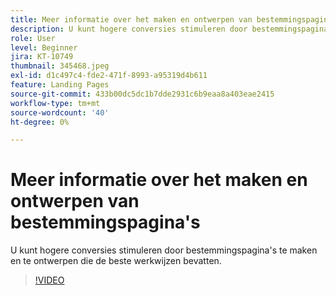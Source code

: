 ```yaml
---
title: Meer informatie over het maken en ontwerpen van bestemmingspagina's
description: U kunt hogere conversies stimuleren door bestemmingspagina's te maken en te ontwerpen die de beste werkwijzen bevatten.
role: User
level: Beginner
jira: KT-10749
thumbnail: 345468.jpeg
exl-id: d1c497c4-fde2-471f-8993-a95319d4b611
feature: Landing Pages
source-git-commit: 433b00dc5dc1b7dde2931c6b9eaa8a403eae2415
workflow-type: tm+mt
source-wordcount: '40'
ht-degree: 0%

---
```


# Meer informatie over het maken en ontwerpen van bestemmingspagina&#39;s

U kunt hogere conversies stimuleren door bestemmingspagina&#39;s te maken en te ontwerpen die de beste werkwijzen bevatten.

>[!VIDEO](https://video.tv.adobe.com/v/345468/?quality=12&learn=on)
